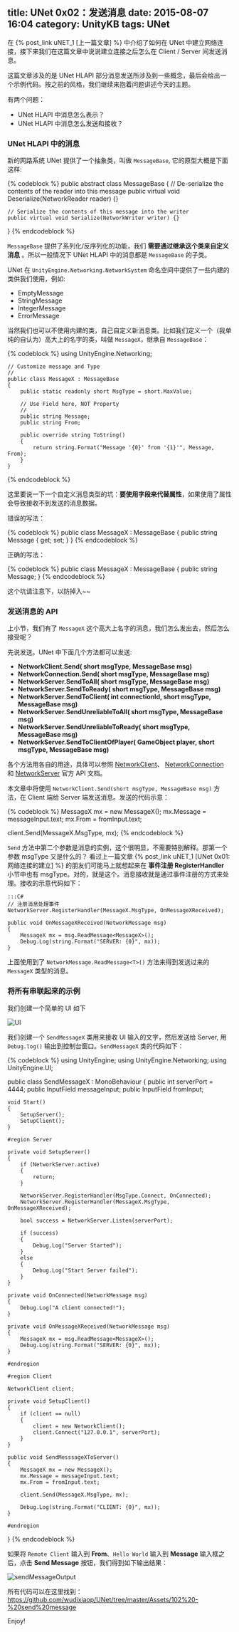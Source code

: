 title: UNet 0x02：发送消息
date: 2015-08-07 16:04
category: UnityKB
tags: UNet 
---

在 {% post_link uNET_1 [上一篇文章] %} 中介绍了如何在 UNet 中建立网络连接，接下来我们在这篇文章中说说建立连接之后怎么在 Client / Server 间发送消息。

这篇文章涉及的是 UNet HLAPI 部分消息发送所涉及到一些概念，最后会给出一个示例代码。按之前的风格，我们继续来抱着问题讲述今天的主题。

有两个问题：

* UNet HLAPI 中消息怎么表示？
* UNet HLAPI 中消息怎么发送和接收？

### UNet HLAPI 中的消息

新的网路系统 UNet 提供了一个抽象类，叫做 `MessageBase`, 它的原型大概是下面这样:

<!--more-->

{% codeblock %}
public abstract class MessageBase
{
    // De-serialize the contents of the reader into this message
    public virtual void Deserialize(NetworkReader reader) {}

    // Serialize the contents of this message into the writer
    public virtual void Serialize(NetworkWriter writer) {}
}
{% endcodeblock %}
	
`MessageBase` 提供了系列化/反序列化的功能，我们 __需要通过继承这个类来自定义消息__ 。所以一般情况下 UNet HLAPI 中的消息都是 `MessageBase` 的子类。

UNet 在 `UnityEngine.Networking.NetworkSystem` 命名空间中提供了一些内建的类供我们使用，例如:

* EmptyMessage
* StringMessage
* IntegerMessage
* ErrorMessage

当然我们也可以不使用内建的类，自己自定义新消息类。比如我们定义一个（我单纯的自认为）高大上的名字的类，叫做 `MessageX`，继承自 `MessageBase`：

{% codeblock %}
	using UnityEngine.Networking;
	
	// Customize message and Type
	//
	public class MessageX : MessageBase
	{
	    public static readonly short MsgType = short.MaxValue;
	    
	    // Use Field here, NOT Property
	    //
	    public string Message;
	    public string From;
	
	    public override string ToString()
	    {
	        return string.Format("Message '{0}' from '{1}'", Message, From);
	    }
	}
{% endcodeblock %}

这里要说一下一个自定义消息类型的坑：__要使用字段来代替属性__，如果使用了属性会导致接收不到发送的消息数据。

错误的写法：

{% codeblock %}
public class MessageX : MessageBase
{
    public string Message { get; set; }
}
{% endcodeblock %}
	
正确的写法：

{% codeblock %}
public class MessageX : MessageBase
{
    public string Message;
}
{% endcodeblock %}


这个坑请注意下，以防掉入~~	

### 发送消息的 API

上小节，我们有了 `MessageX` 这个高大上名字的消息，我们怎么发出去，然后怎么接受呢？

先说发送。UNet 中下面几个方法都可以发送:

* __NetworkClient.Send( short msgType, MessageBase msg)__
* __NetworkConnection.Send( short msgType, MessageBase msg)__
* __NetworkServer.SendToAll( short msgType, MessageBase msg)__
* __NetworkServer.SendToReady( short msgType, MessageBase msg)__
* __NetworkServer.SendToClient( int connectionId, short msgType, MessageBase msg)__
* __NetworkServer.SendUnreliableToAll( short msgType, MessageBase msg)__
* __NetworkServer.SendUnreliableToReady( short msgType, MessageBase msg)__
* __NetworkServer.SendToClientOfPlayer( GameObject player, short msgType, MessageBase msg)__

各个方法用各自的用途，具体可以参照 [NetworkClient](http://docs.unity3d.com/ScriptReference/Networking.NetworkClient.html)、
[NetworkConnection](http://docs.unity3d.com/ScriptReference/Networking.NetworkConnection.html) 和 
[NetworkServer](http://docs.unity3d.com/ScriptReference/Networking.NetworkServer.html) 官方 API 文档。

本文章中将使用 `NetworkClient.Send(short msgType, MessageBase msg)` 方法，在 Client 端给 Server 端发送消息。发送的代码示意：

{% codeblock %}
MessageX mx = new MessageX();
mx.Message = messageInput.text;
mx.From = fromInput.text;

client.Send(MessageX.MsgType, mx);
{% endcodeblock %}

`Send` 方法中第二个参数是消息的实例，这个很明显，不需要特别解释。那第一个参数 msgType 又是什么的？ 看过上一篇文章 {% post_link uNET_1 [UNet 0x01: 网络连接的建立] %} 的朋友们可能马上就想起来在 __事件注册 RegisterHandler__ 小节中也有 msgType。对的，就是这个。消息接收就是通过事件注册的方式来处理。接收的示意代码如下：

	:::C#
	// 注册消息处理事件
	NetworkServer.RegisterHandler(MessageX.MsgType, OnMessageXReceived);
	
	public void OnMessageXReceived(NetworkMessage msg)
    {
        MessageX mx = msg.ReadMessage<MessageX>();
        Debug.Log(string.Format("SERVER: {0}", mx));
    }
	
上面使用到了 `NetworkMessage.ReadMessage<T>()` 方法来得到发送过来的 `MessageX` 类型的消息。


### 将所有串联起来的示例

我们创建一个简单的 UI 如下

![UI](/images/UNet/sendMessageUI.PNG)

我们创建一个 `SendMessageX` 类用来接收 UI 输入的文字，然后发送给 Server, 用 `Debug.log()` 输出到控制台窗口。`SendMessageX` 类的代码如下：

{% codeblock %}
using UnityEngine;
using UnityEngine.Networking;
using UnityEngine.UI;

public class SendMessageX : MonoBehaviour
{
    public int serverPort = 4444;
    public InputField messageInput;
    public InputField fromInput;

    void Start()
    {
        SetupServer();
        SetupClient();
    }

    #region Server 

    private void SetupServer()
    {
        if (NetworkServer.active)
        {
            return;
        }

        NetworkServer.RegisterHandler(MsgType.Connect, OnConnected);
        NetworkServer.RegisterHandler(MessageX.MsgType, OnMessageXReceived);

        bool success = NetworkServer.Listen(serverPort);

        if (success)
        {
            Debug.Log("Server Started");
        }
        else
        {
            Debug.Log("Start Server failed");
        }
    }

    private void OnConnected(NetworkMessage msg)
    {
        Debug.Log("A client connected!");
    }

    private void OnMessageXReceived(NetworkMessage msg)
    {
        MessageX mx = msg.ReadMessage<MessageX>();
        Debug.Log(string.Format("SERVER: {0}", mx));
    }

    #endregion

    #region Client

    NetworkClient client;

    private void SetupClient()
    {
        if (client == null)
        {
            client = new NetworkClient();
            client.Connect("127.0.0.1", serverPort);
        }
    }

    public void SendMesssageXToServer()
    {
        MessageX mx = new MessageX();
        mx.Message = messageInput.text;
        mx.From = fromInput.text;

        client.Send(MessageX.MsgType, mx);
        
        Debug.Log(string.Format("CLIENT: {0}", mx));
    }

    #endregion
}
{% endcodeblock %}

如果将 `Remote Client` 输入到 __From__、`Hello World` 输入到 __Message__ 输入框之后，点击 __Send Message__ 按钮，我们得到如下输出结果：

![sendMessageOutput](/images/UNet/sendMessageOutput.PNG)

所有代码可以在这里找到：<https://github.com/wudixiaop/UNet/tree/master/Assets/102%20-%20send%20message>
	
Enjoy!